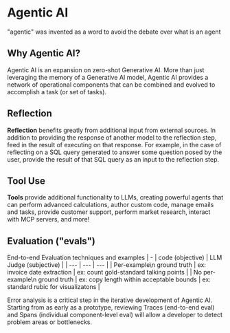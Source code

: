 # Agentic AI

"agentic" was invented as a word to avoid the debate over what is an agent

## Why Agentic AI?

Agentic AI is an expansion on zero-shot Generative AI. More than just leveraging the memory of a Generative AI model, Agentic AI provides a network of operational components that can be combined and evolved to accomplish a task (or set of tasks).

## Reflection

__Reflection__ benefits greatly from additional input from external sources. In addition to providing the response of another model to the reflection step, feed in the result of executing on that response. For example, in the case of reflecting on a SQL query generated to answer some question posed by the user, provide the result of that SQL query as an input to the reflection step.

## Tool Use

__Tools__ provide additional functionality to LLMs, creating powerful agents that can perform advanced calculations, author custom code, manage emails and tasks, provide customer support, perform market research, interact with MCP servers, and more!

## Evaluation ("evals")

End-to-end Evaluation techniques and examples
| - | code (objective) | LLM Judge (subjective) |
| --- | --- | --- |
| Per-example\n ground truth    | ex: invoice date extraction | ex: count gold-standard talking points |
| No per-example\n ground truth | ex: copy length within acceptable bounds | ex: standard rubic for visualizatons |

Error analysis is a critical step in the iterative development of Agentic AI. Starting from as early as a prototype, reviewing Traces (end-to-end eval) and Spans (individual component-level eval) will allow a developer to detect problem areas or bottlenecks.
